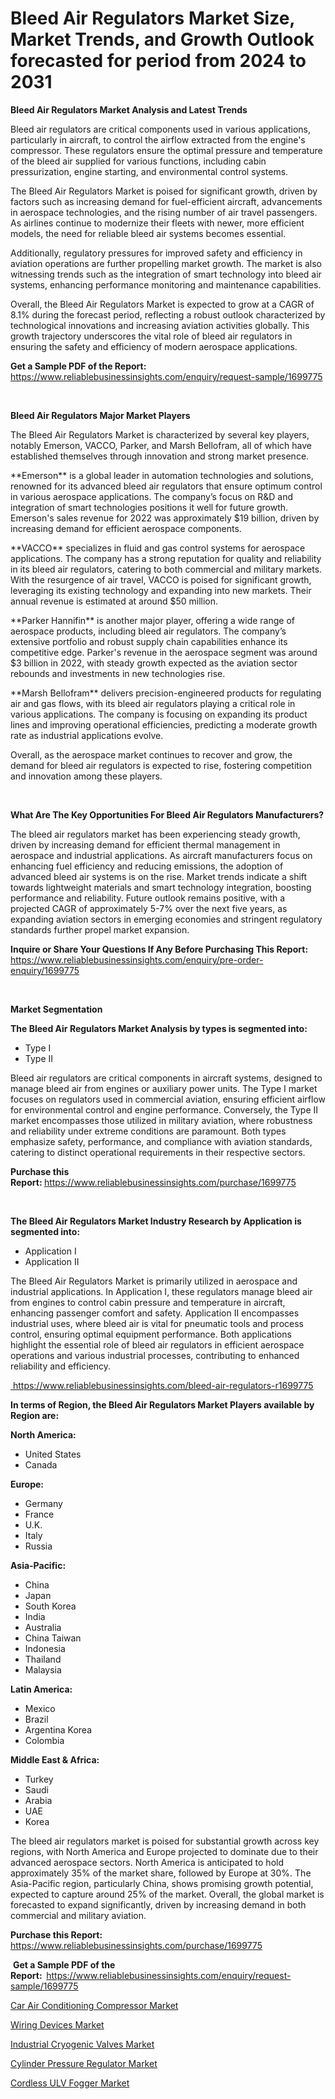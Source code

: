 <p><h1>Bleed Air Regulators Market Size, Market Trends, and Growth Outlook forecasted for period from 2024 to 2031</h1></p><p><strong>Bleed Air Regulators Market Analysis and Latest Trends</strong></p>
<p><p>Bleed air regulators are critical components used in various applications, particularly in aircraft, to control the airflow extracted from the engine's compressor. These regulators ensure the optimal pressure and temperature of the bleed air supplied for various functions, including cabin pressurization, engine starting, and environmental control systems. </p><p>The Bleed Air Regulators Market is poised for significant growth, driven by factors such as increasing demand for fuel-efficient aircraft, advancements in aerospace technologies, and the rising number of air travel passengers. As airlines continue to modernize their fleets with newer, more efficient models, the need for reliable bleed air systems becomes essential. </p><p>Additionally, regulatory pressures for improved safety and efficiency in aviation operations are further propelling market growth. The market is also witnessing trends such as the integration of smart technology into bleed air systems, enhancing performance monitoring and maintenance capabilities. </p><p>Overall, the Bleed Air Regulators Market is expected to grow at a CAGR of 8.1% during the forecast period, reflecting a robust outlook characterized by technological innovations and increasing aviation activities globally. This growth trajectory underscores the vital role of bleed air regulators in ensuring the safety and efficiency of modern aerospace applications.</p></p>
<p><strong>Get a Sample PDF of the Report:&nbsp;</strong> <a href="https://www.reliablebusinessinsights.com/enquiry/request-sample/1699775?utm_campaign=96&utm_medium=2&utm_source=Github&utm_content=ia&utm_term=20102024&utm_id=bleed-air-regulators">https://www.reliablebusinessinsights.com/enquiry/request-sample/1699775</a></p>
<p>&nbsp;</p>
<p><strong>Bleed Air Regulators Major Market Players</strong></p>
<p><p>The Bleed Air Regulators Market is characterized by several key players, notably Emerson, VACCO, Parker, and Marsh Bellofram, all of which have established themselves through innovation and strong market presence.</p><p>**Emerson** is a global leader in automation technologies and solutions, renowned for its advanced bleed air regulators that ensure optimum control in various aerospace applications. The company’s focus on R&D and integration of smart technologies positions it well for future growth. Emerson's sales revenue for 2022 was approximately $19 billion, driven by increasing demand for efficient aerospace components.</p><p>**VACCO** specializes in fluid and gas control systems for aerospace applications. The company has a strong reputation for quality and reliability in its bleed air regulators, catering to both commercial and military markets. With the resurgence of air travel, VACCO is poised for significant growth, leveraging its existing technology and expanding into new markets. Their annual revenue is estimated at around $50 million.</p><p>**Parker Hannifin** is another major player, offering a wide range of aerospace products, including bleed air regulators. The company’s extensive portfolio and robust supply chain capabilities enhance its competitive edge. Parker's revenue in the aerospace segment was around $3 billion in 2022, with steady growth expected as the aviation sector rebounds and investments in new technologies rise.</p><p>**Marsh Bellofram** delivers precision-engineered products for regulating air and gas flows, with its bleed air regulators playing a critical role in various applications. The company is focusing on expanding its product lines and improving operational efficiencies, predicting a moderate growth rate as industrial applications evolve.</p><p>Overall, as the aerospace market continues to recover and grow, the demand for bleed air regulators is expected to rise, fostering competition and innovation among these players.</p></p>
<p>&nbsp;</p>
<p><strong>What Are The Key Opportunities For Bleed Air Regulators Manufacturers?</strong></p>
<p><p>The bleed air regulators market has been experiencing steady growth, driven by increasing demand for efficient thermal management in aerospace and industrial applications. As aircraft manufacturers focus on enhancing fuel efficiency and reducing emissions, the adoption of advanced bleed air systems is on the rise. Market trends indicate a shift towards lightweight materials and smart technology integration, boosting performance and reliability. Future outlook remains positive, with a projected CAGR of approximately 5-7% over the next five years, as expanding aviation sectors in emerging economies and stringent regulatory standards further propel market expansion.</p></p>
<p><strong>Inquire or Share Your Questions If Any Before Purchasing This Report:</strong> <a href="https://www.reliablebusinessinsights.com/enquiry/pre-order-enquiry/1699775?utm_campaign=96&utm_medium=2&utm_source=Github&utm_content=ia&utm_term=20102024&utm_id=bleed-air-regulators">https://www.reliablebusinessinsights.com/enquiry/pre-order-enquiry/1699775</a></p>
<p>&nbsp;</p>
<p><strong>Market Segmentation</strong></p>
<p><strong>The Bleed Air Regulators Market Analysis by types is segmented into:</strong></p>
<p><ul><li>Type I</li><li>Type II</li></ul></p>
<p><p>Bleed air regulators are critical components in aircraft systems, designed to manage bleed air from engines or auxiliary power units. The Type I market focuses on regulators used in commercial aviation, ensuring efficient airflow for environmental control and engine performance. Conversely, the Type II market encompasses those utilized in military aviation, where robustness and reliability under extreme conditions are paramount. Both types emphasize safety, performance, and compliance with aviation standards, catering to distinct operational requirements in their respective sectors.</p></p>
<p><strong>Purchase this Report:&nbsp;</strong><a href="https://www.reliablebusinessinsights.com/purchase/1699775?utm_campaign=96&utm_medium=2&utm_source=Github&utm_content=ia&utm_term=20102024&utm_id=bleed-air-regulators">https://www.reliablebusinessinsights.com/purchase/1699775</a></p>
<p>&nbsp;</p>
<p><strong>The Bleed Air Regulators Market Industry Research by Application is segmented into:</strong></p>
<p><ul><li>Application I</li><li>Application II</li></ul></p>
<p><p>The Bleed Air Regulators Market is primarily utilized in aerospace and industrial applications. In Application I, these regulators manage bleed air from engines to control cabin pressure and temperature in aircraft, enhancing passenger comfort and safety. Application II encompasses industrial uses, where bleed air is vital for pneumatic tools and process control, ensuring optimal equipment performance. Both applications highlight the essential role of bleed air regulators in efficient aerospace operations and various industrial processes, contributing to enhanced reliability and efficiency.</p></p>
<p><a href="https://www.reliablebusinessinsights.com/bleed-air-regulators-r1699775?utm_campaign=96&utm_medium=2&utm_source=Github&utm_content=ia&utm_term=20102024&utm_id=bleed-air-regulators">&nbsp;https://www.reliablebusinessinsights.com/bleed-air-regulators-r1699775</a></p>
<p><strong>In terms of Region, the Bleed Air Regulators Market Players available by Region are:</strong></p>
<p>
    <p> <strong> North America: </strong>
        <ul>
            <li>United States</li>
            <li>Canada</li>
        </ul>
        </p> 
    <p> <strong> Europe: </strong>
        <ul>
            <li>Germany</li>
            <li>France</li>
            <li>U.K.</li>
            <li>Italy</li>
            <li>Russia</li>
        </ul>
        </p> 
    <p> <strong> Asia-Pacific: </strong>
        <ul>
            <li>China</li>
            <li>Japan</li>
            <li>South Korea</li>
            <li>India</li>
            <li>Australia</li>
            <li>China Taiwan</li>
            <li>Indonesia</li>
            <li>Thailand</li>
            <li>Malaysia</li>
        </ul>
        </p> 
    <p> <strong> Latin America: </strong>
        <ul>
            <li>Mexico</li>
            <li>Brazil</li>
            <li>Argentina Korea</li>
            <li>Colombia</li>
        </ul>
        </p> 
    <p> <strong> Middle East & Africa: </strong>
        <ul>
            <li>Turkey</li>
            <li>Saudi</li>
            <li>Arabia</li>
            <li>UAE</li>
            <li>Korea</li>
        </ul>
    </p>
    </p>
<p><p>The bleed air regulators market is poised for substantial growth across key regions, with North America and Europe projected to dominate due to their advanced aerospace sectors. North America is anticipated to hold approximately 35% of the market share, followed by Europe at 30%. The Asia-Pacific region, particularly China, shows promising growth potential, expected to capture around 25% of the market. Overall, the global market is forecasted to expand significantly, driven by increasing demand in both commercial and military aviation.</p></p>
<p><strong>Purchase this Report: </strong><a href="https://www.reliablebusinessinsights.com/purchase/1699775?utm_campaign=96&utm_medium=2&utm_source=Github&utm_content=ia&utm_term=20102024&utm_id=bleed-air-regulators">https://www.reliablebusinessinsights.com/purchase/1699775</a></p>
<p>&nbsp;<strong>Get a Sample PDF of the Report:&nbsp;&nbsp;</strong><a href="https://www.reliablebusinessinsights.com/enquiry/request-sample/1699775?utm_campaign=96&utm_medium=2&utm_source=Github&utm_content=ia&utm_term=20102024&utm_id=bleed-air-regulators">https://www.reliablebusinessinsights.com/enquiry/request-sample/1699775</a></p>
<p><strong></strong></p>
<p><p><a href="https://issuu.com/reportprime-2/docs/car-air-conditioning-compressor-mar_a550d76a69d640?utm_campaign=96&utm_medium=2&utm_source=Github&utm_content=ia&utm_term=20102024&utm_id=bleed-air-regulators">Car Air Conditioning Compressor Market</a></p><p><a href="https://www.linkedin.com/pulse/wiring-devices-market-opportunities-emerging-global-trends-shifts-qckqe?utm_campaign=96&utm_medium=2&utm_source=Github&utm_content=ia&utm_term=20102024&utm_id=bleed-air-regulators">Wiring Devices Market</a></p><p><a href="https://github.com/bramarquesw0f/Market-Research-Report-List-1/blob/main/industrial-cryogenic-valves-market.md?utm_campaign=96&utm_medium=2&utm_source=Github&utm_content=ia&utm_term=20102024&utm_id=bleed-air-regulators">Industrial Cryogenic Valves Market</a></p><p><a href="https://github.com/birroctaymonyj/Market-Research-Report-List-1/blob/main/cylinder-pressure-regulator-market.md?utm_campaign=96&utm_medium=2&utm_source=Github&utm_content=ia&utm_term=20102024&utm_id=bleed-air-regulators">Cylinder Pressure Regulator Market</a></p><p><a href="https://issuu.com/reportprime-2/docs/cordless-ulv-fogger-market-size-203_41ed2fca5dda94?utm_campaign=96&utm_medium=2&utm_source=Github&utm_content=ia&utm_term=20102024&utm_id=bleed-air-regulators">Cordless ULV Fogger Market</a></p></p>